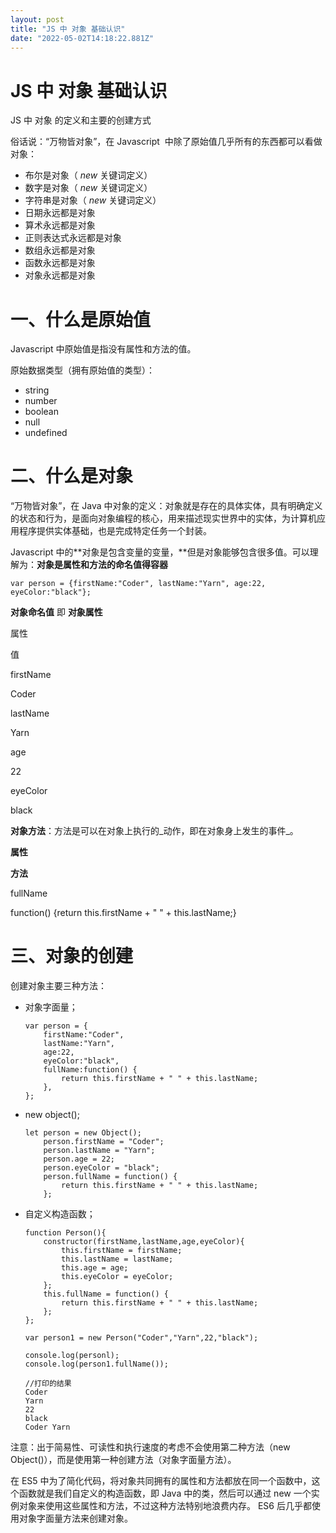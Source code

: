 ```yaml
---
layout: post
title: "JS 中 对象 基础认识"
date: "2022-05-02T14:18:22.881Z"
---
```

JS 中 对象 基础认识
============

JS 中 对象 的定义和主要的创建方式

俗话说：“万物皆对象”，在 Javascript  中除了原始值几乎所有的东西都可以看做对象：

*   布尔是对象（ _new_ 关键词定义）
*   数字是对象（ _new_ 关键词定义）
*   字符串是对象（ _new_ 关键词定义）
*   日期永远都是对象
*   算术永远都是对象
*   正则表达式永远都是对象
*   数组永远都是对象
*   函数永远都是对象
*   对象永远都是对象

一、什么是原始值
========

Javascript 中原始值是指没有属性和方法的值。

原始数据类型（拥有原始值的类型）：

*   string
*   number
*   boolean
*   null
*   undefined

二、什么是对象
=======

“万物皆对象”，在 Java 中对象的定义：对象就是存在的具体实体，具有明确定义的状态和行为，是面向对象编程的核心，用来描述现实世界中的实体，为计算机应用程序提供实体基础，也是完成特定任务一个封装。

Javascript 中的**对象是包含变量的变量，**但是对象能够包含很多值。可以理解为：**对象是属性和方法的命名值得容器** 

    var person = {firstName:"Coder", lastName:"Yarn", age:22, eyeColor:"black"};

**对象命名值** 即 **对象属性**

属性

值

firstName

Coder

lastName

Yarn

age

22

eyeColor

black

**对象方法**：方法是可以在对象上执行的_动作，即在对象身上发生的事件_。

**属性**

**方法**

fullName

function() {return this.firstName + " " + this.lastName;}

三、对象的创建
=======

创建对象主要三种方法：

*   对象字面量；
    
        var person = {
            firstName:"Coder", 
            lastName:"Yarn", 
            age:22, 
            eyeColor:"black",
            fullName:function() {
                return this.firstName + " " + this.lastName;
            },
        };
    
*   new object();
    
        let person = new Object();
            person.firstName = "Coder"; 
            person.lastName = "Yarn";
            person.age = 22; 
            person.eyeColor = "black";
            person.fullName = function() {
                return this.firstName + " " + this.lastName;
            };
    
*   自定义构造函数；
    
        function Person(){
            constructor(firstName,lastName,age,eyeColor){
                this.firstName = firstName;
                this.lastName = lastName;
                this.age = age;
                this.eyeColor = eyeColor;
            };
            this.fullName = function() {
                return this.firstName + " " + this.lastName;
            };
        };
        
        var person1 = new Person("Coder","Yarn",22,"black");
        
        console.log(personl);
        console.log(person1.fullName());
        
        //打印的结果
        Coder
        Yarn
        22
        black
        Coder Yarn
    

注意：出于简易性、可读性和执行速度的考虑不会使用第二种方法（new Object()），而是使用第一种创建方法（对象字面量方法）。

在 ES5 中为了简化代码，将对象共同拥有的属性和方法都放在同一个函数中，这个函数就是我们自定义的构造函数，即 Java 中的类，然后可以通过 new 一个实例对象来使用这些属性和方法，不过这种方法特别地浪费内存。 ES6 后几乎都使用对象字面量方法来创建对象。
